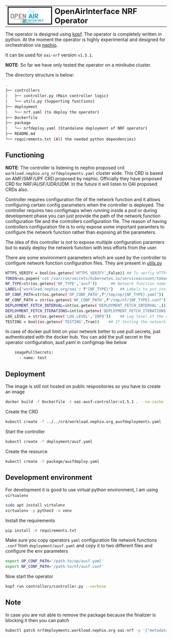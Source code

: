 <table style="border-collapse: collapse; border: none;">
  <tr style="border-collapse: collapse; border: none;">
    <td style="border-collapse: collapse; border: none;">
      <a href="http://www.openairinterface.org/">
         <img src="../../docs/images/oai_final_logo.png" alt="" border=3 height=50 width=150>
         </img>
      </a>
    </td>
    <td style="border-collapse: collapse; border: none; vertical-align: center;">
      <b><font size = "5">OpenAirInterface NRF Operator</font></b>
    </td>
  </tr>
</table>

The operator is designed using [kopf](https://kopf.readthedocs.io/). The operator is completely written in python. At the moment the operator is highly experimental and designed for orchestration via [nephio](https://nephio.org/). 

It can be used for `oai-nrf` version `v1.5.1`.

**NOTE**: So far we have only tested the operator on a minikube cluster. 

The directory structure is below:

```bash
.
├── controllers
│   ├── controller.py (Main controller logic)
│   └── utils.py (Supporting functions)
├── deployment
│   └── nrf.yaml (to deploy the operator)
├── Dockerfile  
├── package
│   └── nrfdeploy.yaml (Standalone deployment of NRF operator)
├── README.md
└── requirements.txt (All the needed python dependencies)
```

## Functioning

**NOTE**: The controller is listening to nephio proposed crd `workload.nephio.org_nrfdeployments.yaml` cluster wide. This CRD is based on AMF/SMF/UPF CRD proposed by nephio. Officially they have proposed CRD for NRF/AUSF/UDR/UDM. In the future it will listen to OAI proposed CRDs also.

Controller requires configuration file of the network function and it allows configuring certain config parameters when the controller is deployed. The controller requires two configmaps when running inside a pod or during development phase you can just provide the path of the network function configuration file and the controllers configuration file. The reason of having controllers configuration file is to only expose some important paramters to configure the network function rather than exposing all the parameters. 

The idea of this controller is not to expose multiple configuration paramters but to easily deploy the network function with less efforts from the user. 

There are some environment parameters which are used by the controller to configure network function configuration files. They are present in [utils.py](controllers/utils.py)

```bash
HTTPS_VERIFY = bool(os.getenv('HTTPS_VERIFY',False)) ## To verfiy HTTPs certificates when communicating with cluster
TOKEN=os.popen('cat /var/run/secrets/kubernetes.io/serviceaccount/token').read() ## Token used to communicate with Kube cluster
NF_TYPE=str(os.getenv('NF_TYPE','ausf'))      ## Network function name
LABEL={'workload.nephio.org/oai': f"{NF_TYPE}"}   ## Labels to put inside the owned resources
OP_CONF_PATH=str(os.getenv('OP_CONF_PATH',f"/tmp/op/{NF_TYPE}.yaml"))  ## Operators configuration file
NF_CONF_PATH = str(os.getenv('NF_CONF_PATH',f"/tmp/nf/{NF_TYPE}.conf"))  ## Network function configuration file
DEPLOYMENT_FETCH_INTERVAL=int(os.getenv('DEPLOYMENT_FETCH_INTERVAL',1)) # Fetch the status of deployment every x seconds
DEPLOYMENT_FETCH_ITERATIONS=int(os.getenv('DEPLOYMENT_FETCH_ITERATIONS',100))  # Number of times to fetch the deployment
LOG_LEVEL = str(os.getenv('LOG_LEVEL','INFO'))    ## Log level of the controller
TESTING = bool(os.getenv('TESTING',True))    ## If testing the network function, it will remove the init container which checks for NRFs availability
```

In case of docker pull limit on your network better to use pull secrets, just authenticated with the docker hub. You can add the pull secret in the operator configuration, ausf.yaml in configmap like below

```bash
    imagePullSecrets:
      - name: test
```

## Deployment

The image is still not hosted on public respositories so you have to create an image

```bash
docker build -f Dockerfile -t oai-ausf-controller:v1.5.1 . --no-cache
```

Create the CRD

```bash
kubectl create -f ../../crd/workload.nephio.org_ausfdeployments.yaml
```

Start the controller 

```bash
kubectl create -f deployment/ausf.yaml
```

Create the resource

```bash
kubectl create -f package/ausfdeploy.yaml
```

## Development environment

For development it is good to use virtual python environment, I am using `virtualenv`

``` bash
sudo apt install virtalenv
virtualenv -p python3 -m venv
```

Install the requirements

```
pip install -r requirements.txt
```

Make sure you copy operators `yaml` configuration file network functions `.conf` from `deployment/ausf.yaml` and copy it to two different files and configure the env parameters 

```bash
export OP_CONF_PATH='/path-to/op/ausf.yaml'
export NF_CONF_PATH='/path-to/nf/ausf.conf'
```
Now start the operator

```bash
kopf run controllers/controller.py --verbose
```

## Note

In case you are not able to remove the package because the finalizer is blocking it then you can patch

```bash
kubectl patch nrfdeployments.workload.nephio.org oai-nrf -p '{"metadata": {"finalizers": []}}' --type merge
```
